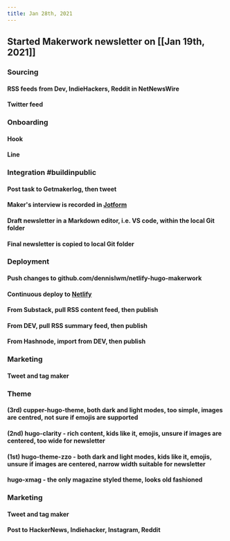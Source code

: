 ```yaml
---
title: Jan 28th, 2021
---
```


## Started Makerwork newsletter on [[Jan 19th, 2021]]
### Sourcing
#### RSS feeds from Dev, IndieHackers, Reddit in NetNewsWire
#### Twitter feed
### Onboarding
#### Hook
#### Line
### Integration #buildinpublic
#### Post task to Getmakerlog, then tweet
#### Maker's interview is recorded in [Jotform](https://jotform.com)
#### Draft newsletter in a Markdown editor, i.e. VS code, within the local Git folder
#### Final newsletter is copied to local Git folder
### Deployment
#### Push changes to github.com/dennislwm/netlify-hugo-makerwork
#### Continuous deploy to [Netlify](https://makerwork.netlify.app)
#### From Substack, pull RSS content feed, then publish
#### From DEV, pull RSS summary feed, then publish
#### From Hashnode, import from DEV, then publish
### Marketing
#### Tweet and tag maker
####
### Theme
#### (3rd) cupper-hugo-theme, both dark and light modes, too simple, images are centred, not sure if emojis are supported
#### (2nd) hugo-clarity - rich content, kids like it, emojis, unsure if images are centered, too wide for newsletter
#### (1st) hugo-theme-zzo - both dark and light modes, kids like it, emojis, unsure if images are centered, narrow width suitable for newsletter
#### hugo-xmag - the only magazine styled theme, looks old fashioned
### Marketing
#### Tweet and tag maker
#### Post to HackerNews, Indiehacker, Instagram, Reddit
